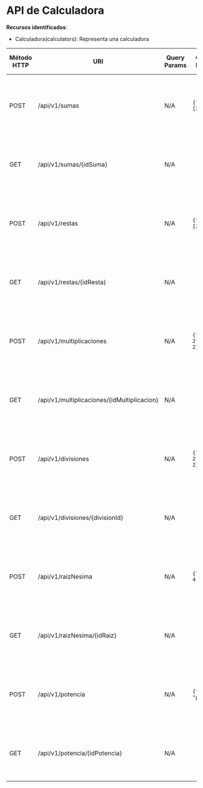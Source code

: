 # API de Calculadora



**Recursos identificados**:

- Calculadora(calculators): Representa una calculadora


| Método HTTP | URI                             | Query Params  | Cuerpo de la Petición                    | Cuerpo de la Respuesta                                               | Códigos de Respuesta                                    |
|-------------|---------------------------------|---------------|------------------------------------------|-----------------------------------------------------------------------|---------------------------------------------------------|
| POST        | /api/v1/sumas                | N/A           | `{"numbers":[2,2,2]}`                    | `{"id": "1","total": 6}`                                    | 201 Created<br/>400 Bad Request<br/>500 Internal Server Error |
| GET        | /api/v1/sumas/{idSuma}                | N/A           |                | `{"idSuma": "1","total": 6}`                                    | 200 OK<br/>404 Not Found<br/>500 Internal Server Error |
| POST        | /api/v1/restas         | N/A           | `{"numbers":[2,2,2]}`                    | `{"idResta": 1,"total": -2}`                                     | 201 Created<br/>400 Bad Request<br/>500 Internal Server Error |
| GET        | /api/v1/restas/{idResta}        | N/A           |                   | `{"idResta": 1,"total": -2}`                                     | 200 Ok<br/>404 Not found<br/>500 Internal Server Error |
| POST        | /api/v1/multiplicaciones         | N/A           | `{"number1": 2,"number2": 2}`            | `{"operationId": 1,"total": 4}`                                      | 201 Created<br/>400 Bad Request<br/>500 Internal Server Error |
| GET        | /api/v1/multiplicaciones/{idMultiplicacion}         | N/A           |             | `{"idMultiplicacion": 1,"total": 4}`                                      | 200 Ok<br/>400 Bad Request<br/>500 Internal Server Error |
| POST        | /api/v1/divisiones            | N/A           | `{"number1": 2,"number2": 2}`            | `{"divisionId": 1,"total": 1}`                                      | 201 Created<br/>400 Bad Request<br/>500 Internal Server Error |
| GET        | /api/v1/divisiones/{divisionId}            | N/A           |   | `{"divisionId": 1,"total": 1}`                                      | 200 Ok<br/>400 Bad Request<br/>500 Internal Server Error |
| POST        | /api/v1/raizNesima        | N/A           | `{"number": 4,"root": 2}`                | `{"idRaiz": 1,"total": 2}`                                      | 201 Created<br/>400 Bad Request<br/>500 Internal Server Error |
| GET        | /api/v1/raizNesima/{idRaiz}        | N/A           |                 | `{"idRaiz": 1,"total": 2}`                                      | 200 Ok<br/>404 Not Found<br/>500 Internal Server Error |
| POST        | /api/v1/potencia             | N/A           | `{"numero":2, "power":3}`                | `{"idPotencia": 1, "total": 8}`                                      | 201 Created<br/>400 Bad Request<br/>500 Internal Server Error |
| GET        | /api/v1/potencia/{idPotencia}             | N/A           |                 | `{"idPotencia": 1, "total": 8}`                                      | 200 Ok<br/>404 Not Found<br/>500 Internal Server Error |